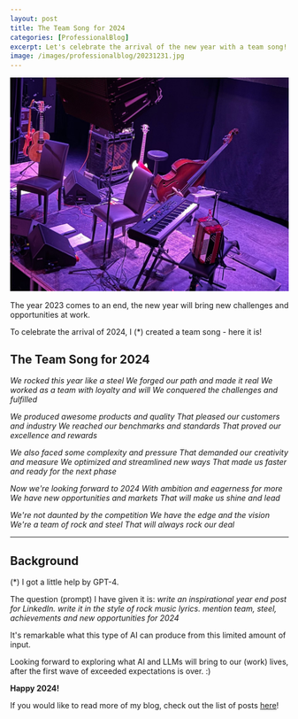```yaml
---
layout: post
title: The Team Song for 2024
categories: [ProfessionalBlog]
excerpt: Let's celebrate the arrival of the new year with a team song!
image: /images/professionalblog/20231231.jpg
---
```


![Jakob’s Professional blog](../images/professionalblog/20231231.jpg)

The year 2023 comes to an end, the new year will bring new challenges and opportunities at work.

To celebrate the arrival of 2024, I (*) created a team song - here it is!

## The Team Song for 2024

*We rocked this year like a steel*
*We forged our path and made it real*
*We worked as a team with loyalty and will*
*We conquered the challenges and fulfilled*

*We produced awesome products and quality*
*That pleased our customers and industry*
*We reached our benchmarks and standards*
*That proved our excellence and rewards*

*We also faced some complexity and pressure*
*That demanded our creativity and measure*
*We optimized and streamlined new ways*
*That made us faster and ready for the next phase*

*Now we're looking forward to 2024*
*With ambition and eagerness for more*
*We have new opportunities and markets*
*That will make us shine and lead*

*We're not daunted by the competition*
*We have the edge and the vision*
*We're a team of rock and steel*
*That will always rock our deal*

---

## Background

(*) I got a little help by GPT-4.

The question (prompt) I have given it is: *write an inspirational year end post for LinkedIn. write it in the style of rock music lyrics. mention team, steel, achievements and new opportunities for 2024*

It's remarkable what this type of AI can produce from this limited amount of input.


Looking forward to exploring what AI and LLMs will bring to our (work) lives, after the first wave of exceeded expectations is over. :)

**Happy 2024!**





If you would like to read more of my blog, check out the list of posts [here](../welcome_to_jakobs_professional_blog)!
